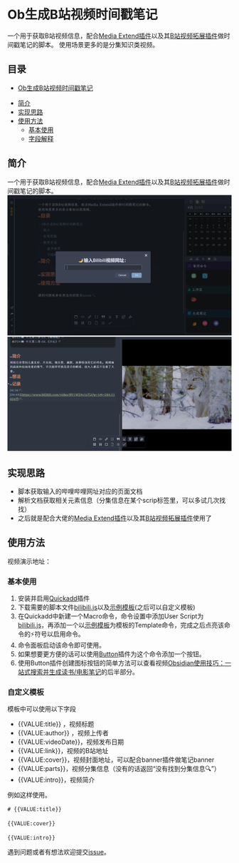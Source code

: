 # Ob生成B站视频时间戳笔记
一个用于获取B站视频信息，配合[Media Extend插件](https://github.com/aidenlx/media-extended)以及其[B站视频拓展插件](https://github.com/aidenlx/mx-bili-plugin)做时间戳笔记的脚本。
使用场景更多的是分集知识类视频。
## 目录
 - [Ob生成B站视频时间戳笔记](#Ob生成B站视频时间戳笔记)
  * [简介](#简介)
  * [实现思路](#实现思路)
  * [使用方法](#使用方法)
    + [基本使用](#基本使用)
    + [字段解释](#字段解释)
## 简介
一个用于获取B站视频信息，配合[Media Extend插件](https://github.com/aidenlx/media-extended)以及其[B站视频拓展插件](https://github.com/aidenlx/mx-bili-plugin)做时间戳笔记的脚本。
![Pasted image 20220410214411.png](https://github.com/LumosLovegood/myScripts/blob/main/BilibiliVideo/assets/Pasted%20image%2020220410214411.png)
![Pasted image 20220410214620.png](https://github.com/LumosLovegood/myScripts/blob/main/BilibiliVideo/assets/Pasted%20image%2020220410214620.png)
## 实现思路
- 脚本获取输入的哔哩哔哩网址对应的页面文档
- 解析文档获取相关元素信息（分集信息在某个scrip标签里，可以多试几次找找）
- 之后就是配合大佬的[Media Extend插件](https://github.com/aidenlx/media-extended)以及其[B站视频拓展插件](https://github.com/aidenlx/mx-bili-plugin)使用了
## 使用方法
视频演示地址：

### 基本使用
1. 安装并启用[Quickadd](https://github.com/chhoumann/quickadd)插件
2. 下载需要的脚本文件[bilibili.js](https://github.com/LumosLovegood/myScripts/blob/main/BilibiliVideo/bilibili.js)以及[示例模板](https://github.com/LumosLovegood/myScripts/blob/main/BilibiliVideo/VideoNote.md)(之后可以自定义模板)
3. 在Quickadd中新建一个Macro命令，命令设置中添加User Script为[bilibili.js](https://github.com/LumosLovegood/myScripts/blob/main/BilibiliVideo/bilibili.js)，再添加一个以[示例模板](https://github.com/LumosLovegood/myScripts/blob/main/BilibiliVideo/VideoNote.md)为模板的Template命令，完成之后点亮该命令的⚡符号以启用命令。
4. 命令面板启动该命令即可使用。
5. 如果想要更方便的话可以使用[Button](https://github.com/shabegom/buttons)插件为这个命令添加一个按钮。
6. 使用Button插件创建图标按钮的简单方法可以查看视频[Obsidian使用技巧：一站式搜索并生成读书/电影笔记](https://www.bilibili.com/video/BV1E3411W7ZTb)的后半部分。

### 自定义模板
模板中可以使用以下字段
- {{VALUE:title}} ，视频标题
- {{VALUE:author}} ，视频上传者
- {{VALUE:videoDate}}，视频发布日期
- {{VALUE:link}}，视频的B站地址
- {{VALUE:cover}}，视频封面地址，可以配合banner插件做笔记banner
- {{VALUE:parts}}，视频分集信息（没有的话返回“没有找到分集信息🔍”）
- {{VALUE:intro}}，视频简介

例如这样使用。
```
# {{VALUE:title}}

{{VALUE:cover}}

{{VALUE:intro}}
```

遇到问题或者有想法欢迎提交[issue](https://github.com/LumosLovegood/myScripts/issues)。
